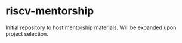 # riscv-mentorship
Initial repository to host mentorship materials. Will be expanded upon project selection.
